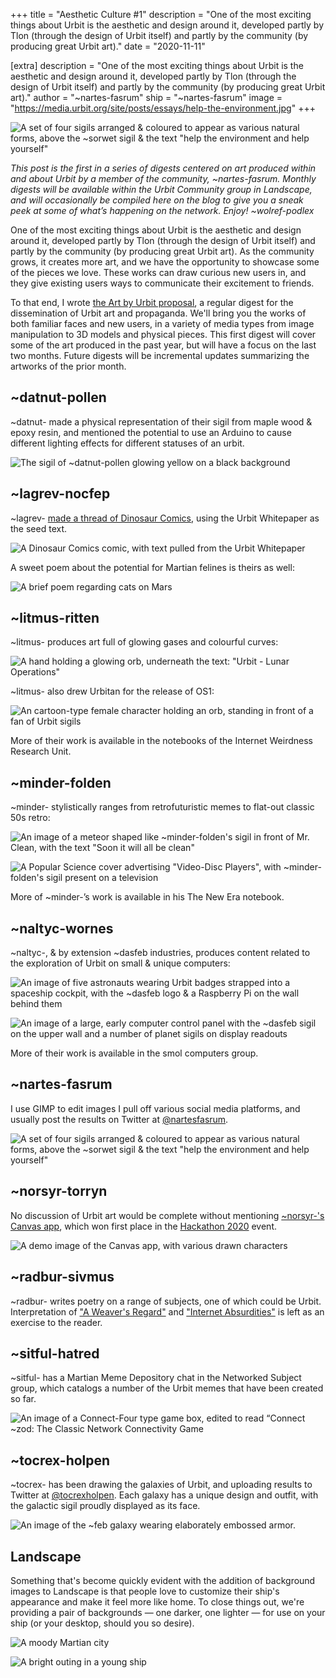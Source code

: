 +++
title = "Aesthetic Culture #1"
description = "One of the most exciting things about Urbit is the aesthetic and design around it, developed partly by Tlon (through the design of Urbit itself) and partly by the community (by producing great Urbit art)."
date = "2020-11-11"

[extra]
description = "One of the most exciting things about Urbit is the aesthetic and design around it, developed partly by Tlon (through the design of Urbit itself) and partly by the community (by producing great Urbit art)."
author = "~nartes-fasrum"
ship = "~nartes-fasrum"
image = "https://media.urbit.org/site/posts/essays/help-the-environment.jpg"
+++

![A set of four sigils arranged & coloured to appear as various natural forms, above the ~sorwet sigil & the text "help the environment and help yourself"](https://media.urbit.org/site/posts/essays/help-the-environment.jpg)

_This post is the first in a series of digests centered on art produced within and about Urbit by a member of the community, ~nartes-fasrum. Monthly digests will be available within the Urbit Community group in Landscape, and will occasionally be compiled here on the blog to give you a sneak peek at some of what’s happening on the network. Enjoy! ~wolref-podlex_

One of the most exciting things about Urbit is the aesthetic and design around it, developed partly by Tlon (through the design of Urbit itself) and partly by the community (by producing great Urbit art). As the community grows, it creates more art, and we have the opportunity to showcase some of the pieces we love. These works can draw curious new users in, and they give existing users ways to communicate their excitement to friends.

To that end, I wrote [the Art by Urbit proposal](https://grants.urbit.org/proposals/636838408-art-by-urbit), a regular digest for the dissemination of Urbit art and propaganda. We'll bring you the works of both familiar faces and new users, in a variety of media types from image manipulation to 3D models and physical pieces. This first digest will cover some of the art produced in the past year, but will have a focus on the last two months. Future digests will be incremental updates summarizing the artworks of the prior month.

## ~datnut-pollen

~datnut- made a physical representation of their sigil from maple wood & epoxy resin, and mentioned the potential to use an Arduino to cause different lighting effects for different statuses of an urbit.

![The sigil of ~datnut-pollen glowing yellow on a black background](https://i.imgur.com/GxmO6sT.jpg)

## ~lagrev-nocfep

~lagrev- [made a thread of Dinosaur Comics](https://twitter.com/sigilante/status/1299101593997127680), using the Urbit Whitepaper as the seed text.

![A Dinosaur Comics comic, with text pulled from the Urbit Whitepaper](https://pbs.twimg.com/media/EgdUaoKWoAAl6A3.jpg)

A sweet poem about the potential for Martian felines is theirs as well:

![A brief poem regarding cats on Mars](https://pbs.twimg.com/media/Ef_KTbqWAAAHN-k.jpg)

## ~litmus-ritten

~litmus- produces art full of glowing gases and colourful curves:

![A hand holding a glowing orb, underneath the text: "Urbit - Lunar Operations"](https://i.imgur.com/fRbFIpj.png)

~litmus- also drew Urbitan for the release of OS1:

![An cartoon-type female character holding an orb, standing in front of a fan of Urbit sigils](https://i.imgur.com/vGqVmNM.png)

More of their work is available in the notebooks of the Internet Weirdness Research Unit.

## ~minder-folden

~minder- stylistically ranges from retrofuturistic memes to flat-out classic 50s retro:

![An image of a meteor shaped like ~minder-folden's sigil in front of Mr. Clean, with the text "Soon it will all be clean"](https://pbs.twimg.com/media/Eggk0CGU8AAJC-W.jpg)

![A Popular Science cover advertising "Video-Disc Players", with ~minder-folden's sigil present on a television](https://minderimages.nyc3.digitaloceanspaces.com/1ib61l8ugy451.jpg)

More of ~minder-’s work is available in his The New Era notebook.

## ~naltyc-wornes

~naltyc-, & by extension ~dasfeb industries, produces content related to the exploration of Urbit on small & unique computers:

![An image of five astronauts wearing Urbit badges strapped into a spaceship cockpit, with the ~dasfeb logo & a Raspberry Pi on the wall behind them](https://pbs.twimg.com/media/EkiyfGbVgAAp8wm.jpg)

![An image of a large, early computer control panel with the ~dasfeb sigil on the upper wall and a number of planet sigils on display readouts](https://pbs.twimg.com/media/Ejap_knXgAARo38.png)

More of their work is available in the smol computers group.

## ~nartes-fasrum

I use GIMP to edit images I pull off various social media platforms, and usually post the results on Twitter at [@nartesfasrum](https://twitter.com/nartesfasrum).

![A set of four sigils arranged & coloured to appear as various natural forms, above the ~sorwet sigil & the text "help the environment and help yourself"](https://pbs.twimg.com/media/EjuuJjTXsAIcfU9.jpg)

## ~norsyr-torryn

No discussion of Urbit art would be complete without mentioning [~norsyr-'s Canvas app](https://github.com/yosoyubik/canvas), which won first place in the [Hackathon 2020](https://urbit.org/blog/hackathon-results/) event.

![A demo image of the Canvas app, with various drawn characters](https://i.imgur.com/zpm3dYX.png)

## ~radbur-sivmus

~radbur- writes poetry on a range of subjects, one of which could be Urbit. Interpretation of ["A Weaver's Regard"](https://t.fust.us/writing/poetry/weavers-regard) and ["Internet Absurdities"](https://t.fust.us/writing/poetry/internet-absurdities) is left as an exercise to the reader.

## ~sitful-hatred

~sitful- has a Martian Meme Depository chat in the Networked Subject group, which catalogs a number of the Urbit memes that have been created so far.

![An image of a Connect-Four type game box, edited to read “Connect ~zod: The Classic Network Connectivity Game](https://i.postimg.cc/d1yH7PHL/connect.png)

## ~tocrex-holpen

~tocrex- has been drawing the galaxies of Urbit, and uploading results to Twitter at [@tocrexholpen](https://twitter.com/tocrexholpen). Each galaxy has a unique design and outfit, with the galactic sigil proudly displayed as its face.

![An image of the ~feb galaxy wearing elaborately embossed armor.](https://pbs.twimg.com/media/ENeLOb4WkAApDu2.jpg)

## Landscape

Something that's become quickly evident with the addition of background images to Landscape is that people love to customize their ship's appearance and make it feel more like home. To close things out, we're providing a pair of backgrounds — one darker, one lighter — for use on your ship (or your desktop, should you so desire).

![A moody Martian city](https://i.imgur.com/7Ot9Hcu.jpg)

![A bright outing in a young ship](https://i.imgur.com/wFKt2EW.jpg)

